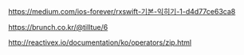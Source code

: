 https://medium.com/ios-forever/rxswift-기본-익히기-1-d4d77ce63ca8


https://brunch.co.kr/@tilltue/6

http://reactivex.io/documentation/ko/operators/zip.html
